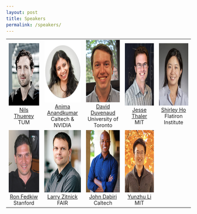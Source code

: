 ```yaml
---
layout: post
title: Speakers
permalink: /speakers/
---
```


<table style="text-align:center">
  <tr>
    <td style="text-align:center"> 
      <img src="https://github.com/SimDL/SimDL.github.io/blob/main/images/Nils_Thuerey.jpg?raw=true"  alt="1" width = 130px height = 170px ><br />
      <a href="https://ge.in.tum.de/about/n-thuerey/">Nils Thuerey</a><br />
      TUM
    </td>
    <td style="text-align:center">
      <img src="https://github.com/SimDL/SimDL.github.io/blob/main/images/Anima.png?raw=true" alt="2" width = 130px height = 170px><br />
      <a href="http://tensorlab.cms.caltech.edu/users/anima/">Anima Anandkumar</a><br />
      Caltech & NVIDIA
    </td>
    <td style="text-align:center">
      <img src="https://github.com/SimDL/SimDL.github.io/blob/main/images/david_duvenaud_full.jpg?raw=true" alt="2" width = 130px height = 170px><br />
      <a href="http://www.cs.toronto.edu/~duvenaud/">David Duvenaud</a><br />
      University of Toronto
    </td>
    <td>
      <img src="https://github.com/SimDL/SimDL.github.io/blob/main/images/thaler_jesse.jpg?raw=true" alt="2" width = 130px height = 170px><br />
      <a href="http://www.jthaler.net/doku.php">Jesse Thaler</a><br />
      MIT
    </td>
    <td>
      <img src="https://github.com/SimDL/SimDL.github.io/blob/main/images/Shirley_Ho.jpg?raw=true" alt="2" width = 130px height = 170px><br />
      <a href="https://www.cmu.edu/physics/people/faculty/ho.html">Shirley Ho</a><br />
      Flatiron Institute
    </td>
  </tr> 
  <tr>
    <td>
      <img src="https://github.com/SimDL/SimDL.github.io/blob/main/images/Ron_Fedkiw.jpg?raw=true" alt="2" width = 130px height = 170px><br />
      <a href="http://physbam.stanford.edu/~fedkiw/">Ron Fedkiw</a><br />
      Stanford
    </td>
    <td>
      <img src="https://github.com/SimDL/SimDL.github.io/blob/main/images/Larry_Zitnick.png?raw=true" alt="2" width = 130px height = 170px><br />
      <a href="http://larryzitnick.org/">Larry Zitnick</a><br />
      FAIR
    </td>
    <td>
      <img src="https://github.com/SimDL/SimDL.github.io/blob/main/images/Dabiri_Caltech.jpg?raw=true" alt="2" width = 130px height = 170px><br />
      <a href="http://dabirilab.com/dabiri">John Dabiri</a><br />
      Caltech
    </td>
    <td>
      <img src="https://github.com/SimDL/SimDL.github.io/blob/main/images/liyunzhu.jpg?raw=true" alt="2" width = 130px height = 170px><br />
      <a href="https://people.csail.mit.edu/liyunzhu/">Yunzhu Li</a><br />
      MIT
    </td>
  </tr>
</table>
